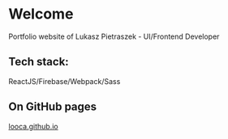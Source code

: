 # Welcome
Portfolio website of Lukasz Pietraszek - UI/Frontend Developer

## Tech stack:
ReactJS/Firebase/Webpack/Sass

## On GitHub pages
[looca.github.io](looca.github.io)

